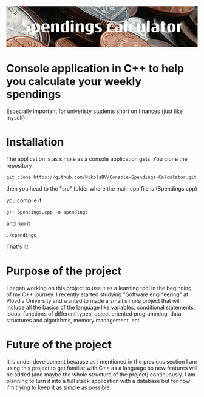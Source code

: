 <img src="Spendings_calculator.png" align="center" />

# Console application in C++ to help you calculate your weekly spendings

Especially important for univeristy students short on finances (just like myself)

# Installation

The application is as simple as a console application gets.
You clone the repository

```
git clone https://github.com/NikolaBV/Console-Spendings-Calculator.git
```

then you head to the "src" folder where the main cpp file is (Spendings.cpp)

you compile it 
```
g++ Spendings.cpp -o spendings
```

and run it

```
./spendings
```

That's it!

# Purpose of the project

I began working on this project to use it as a learning tool in the beginning of my C++ journey. I recently
started studying "Software engineering" at Plovdiv University and wanted to made a small simple project
that will include all the basics of the language like variables, conditional statements, loops, functions of different types,
object oriented programming, data structures and algorithms, memory management, ect.

# Future of the project

It is under development because as i mentioned in the previous section I am using this project to get familiar
with C++ as a language so new features will be added (and maybe the whole structure of the project) continuously.
I am planning to turn it into a full stack application with a database but for now I'm trying to keep it as simple as possible.

